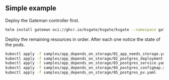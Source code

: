 ## Simple example

Deploy the Gateman controller first.

```sh
helm install gateman oci://ghcr.io/ksgate/ksgate/ksgate --namespace gateman-system --create-namespace
```

Deploy the remaining resources in order. After each one notice the state of the pods.

```sh
kubectl apply -f samples/app_depends_on_storage/01_app_needs_storage.yaml
kubectl apply -f samples/app_depends_on_storage/02_postgres_deployment.yaml
kubectl apply -f samples/app_depends_on_storage/03_postgres_service.yaml
kubectl apply -f samples/app_depends_on_storage/04_postgres_configmap.yaml
kubectl apply -f samples/app_depends_on_storage/05_postgres_pv.yaml
```